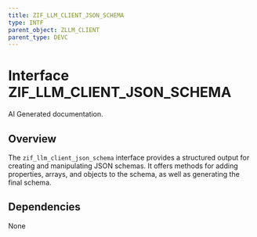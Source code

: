 ```yaml
---
title: ZIF_LLM_CLIENT_JSON_SCHEMA
type: INTF
parent_object: ZLLM_CLIENT
parent_type: DEVC
---
```


# Interface ZIF_LLM_CLIENT_JSON_SCHEMA

AI Generated documentation.

## Overview

The `zif_llm_client_json_schema` interface provides a structured output for creating and manipulating JSON schemas. It offers methods for adding properties, arrays, and objects to the schema, as well as generating the final schema.

## Dependencies

None
